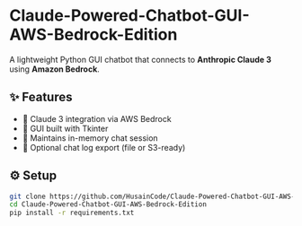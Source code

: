 # Claude-Powered-Chatbot-GUI-AWS-Bedrock-Edition

A lightweight Python GUI chatbot that connects to **Anthropic Claude 3** using **Amazon Bedrock**.

## ✨ Features
- 🧠 Claude 3 integration via AWS Bedrock  
- 💬 GUI built with Tkinter  
- 📝 Maintains in-memory chat session  
- 💾 Optional chat log export (file or S3-ready)

## ⚙️ Setup

```bash
git clone https://github.com/HusainCode/Claude-Powered-Chatbot-GUI-AWS-Bedrock-Edition-.git
cd Claude-Powered-Chatbot-GUI-AWS-Bedrock-Edition
pip install -r requirements.txt
